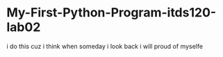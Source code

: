 # My-First-Python-Program-itds120-lab02
i do this cuz i think when someday i look back i will proud of myselfe
